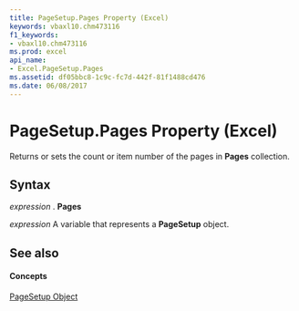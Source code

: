 ```yaml
---
title: PageSetup.Pages Property (Excel)
keywords: vbaxl10.chm473116
f1_keywords:
- vbaxl10.chm473116
ms.prod: excel
api_name:
- Excel.PageSetup.Pages
ms.assetid: df05bbc8-1c9c-fc7d-442f-81f1488cd476
ms.date: 06/08/2017
---
```



# PageSetup.Pages Property (Excel)

Returns or sets the count or item number of the pages in **Pages** collection.


## Syntax

 _expression_ . **Pages**

 _expression_ A variable that represents a **PageSetup** object.


## See also


#### Concepts


[PageSetup Object](pagesetup-object-excel.md)


